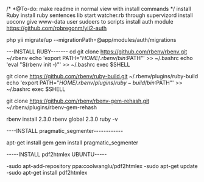 /*
*@To-do: make readme in normal view with install commands
*/
install Ruby
install ruby sentences lib
start watcher.rb through supervizord
install uoconv
give www-data user sudoers to scripts
install auth module https://github.com/robregonm/yii2-auth

php yii migrate/up --migrationPath=@app/modules/auth/migrations

---INSTALL RUBY-------
cd
git clone https://github.com/rbenv/rbenv.git ~/.rbenv
echo 'export PATH="$HOME/.rbenv/bin:$PATH"' >> ~/.bashrc
echo 'eval "$(rbenv init -)"' >> ~/.bashrc
exec $SHELL

git clone https://github.com/rbenv/ruby-build.git ~/.rbenv/plugins/ruby-build
echo 'export PATH="$HOME/.rbenv/plugins/ruby-build/bin:$PATH"' >> ~/.bashrc
exec $SHELL

git clone https://github.com/rbenv/rbenv-gem-rehash.git ~/.rbenv/plugins/rbenv-gem-rehash

rbenv install 2.3.0
rbenv global 2.3.0
ruby -v

----INSTALL pragmatic_segmenter------------

apt-get install gem
gem install pragmatic_segmenter

-----INSTALL pdf2htmlex UBUNTU-----

-sudo apt-add-repository ppa:coolwanglu/pdf2htmlex
-sudo apt-get update
-sudo apt-get install pdf2htmlex